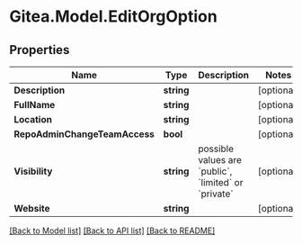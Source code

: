 
# Gitea.Model.EditOrgOption

## Properties

Name | Type | Description | Notes
------------ | ------------- | ------------- | -------------
**Description** | **string** |  | [optional] 
**FullName** | **string** |  | [optional] 
**Location** | **string** |  | [optional] 
**RepoAdminChangeTeamAccess** | **bool** |  | [optional] 
**Visibility** | **string** | possible values are &#x60;public&#x60;, &#x60;limited&#x60; or &#x60;private&#x60; | [optional] 
**Website** | **string** |  | [optional] 

[[Back to Model list]](../README.md#documentation-for-models)
[[Back to API list]](../README.md#documentation-for-api-endpoints)
[[Back to README]](../README.md)

